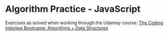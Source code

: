 # Algorithm Practice - JavaScript 

Exercises as solved when working through the Udamey course: 
[The Coding Inteview Bootcamp: Algorithms + Data Structures](https://www.udemy.com/course/coding-interview-bootcamp-algorithms-and-data-structure/)
